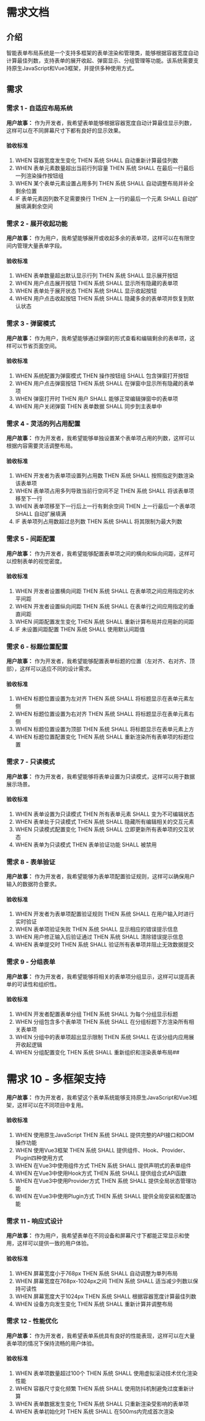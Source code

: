 # 需求文档

## 介绍

智能表单布局系统是一个支持多框架的表单渲染和管理类，能够根据容器宽度自动计算最佳列数，支持表单的展开收起、弹窗显示、分组管理等功能。该系统需要支持原生JavaScript和Vue3框架，并提供多种使用方式。

## 需求

### 需求 1 - 自适应布局系统

**用户故事：** 作为开发者，我希望表单能够根据容器宽度自动计算最佳显示列数，这样可以在不同屏幕尺寸下都有良好的显示效果。

#### 验收标准

1. WHEN 容器宽度发生变化 THEN 系统 SHALL 自动重新计算最佳列数
2. WHEN 表单元素数量超出当前行列容量 THEN 系统 SHALL 在最后一行最后一列渲染操作按钮组
3. WHEN 某个表单元素设置占用多列 THEN 系统 SHALL 自动调整布局并补全剩余位置
4. IF 表单元素因列数不足需要换行 THEN 上一行的最后一个元素 SHALL 自动扩展填满剩余空间

### 需求 2 - 展开收起功能

**用户故事：** 作为用户，我希望能够展开或收起多余的表单项，这样可以在有限空间内管理大量表单字段。

#### 验收标准

1. WHEN 表单数量超出默认显示行列 THEN 系统 SHALL 显示展开按钮
2. WHEN 用户点击展开按钮 THEN 系统 SHALL 显示所有隐藏的表单项
3. WHEN 表单处于展开状态 THEN 系统 SHALL 显示收起按钮
4. WHEN 用户点击收起按钮 THEN 系统 SHALL 隐藏多余的表单项并恢复到默认状态

### 需求 3 - 弹窗模式

**用户故事：** 作为用户，我希望能够通过弹窗的形式查看和编辑剩余的表单项，这样可以节省页面空间。

#### 验收标准

1. WHEN 系统配置为弹窗模式 THEN 操作按钮组 SHALL 包含弹窗打开按钮
2. WHEN 用户点击弹窗按钮 THEN 系统 SHALL 在弹窗中显示所有隐藏的表单项
3. WHEN 弹窗打开时 THEN 用户 SHALL 能够正常编辑弹窗中的表单项
4. WHEN 用户关闭弹窗 THEN 表单数据 SHALL 同步到主表单中

### 需求 4 - 灵活的列占用配置

**用户故事：** 作为开发者，我希望能够单独设置某个表单项占用的列数，这样可以根据内容需要灵活调整布局。

#### 验收标准

1. WHEN 开发者为表单项设置列占用数 THEN 系统 SHALL 按照指定列数渲染该表单项
2. WHEN 表单项占用多列导致当前行空间不足 THEN 系统 SHALL 将该表单项移至下一行
3. WHEN 表单项移至下一行后上一行有剩余空间 THEN 上一行最后一个表单项 SHALL 自动扩展填满
4. IF 表单项列占用数超过总列数 THEN 系统 SHALL 将其限制为最大列数

### 需求 5 - 间距配置

**用户故事：** 作为开发者，我希望能够配置表单项之间的横向和纵向间距，这样可以控制表单的视觉密度。

#### 验收标准

1. WHEN 开发者设置横向间距 THEN 系统 SHALL 在表单项之间应用指定的水平间距
2. WHEN 开发者设置纵向间距 THEN 系统 SHALL 在表单行之间应用指定的垂直间距
3. WHEN 间距配置发生变化 THEN 系统 SHALL 重新计算布局并应用新的间距
4. IF 未设置间距配置 THEN 系统 SHALL 使用默认间距值

### 需求 6 - 标题位置配置

**用户故事：** 作为开发者，我希望能够配置表单标题的位置（左对齐、右对齐、顶部），这样可以适应不同的设计需求。

#### 验收标准

1. WHEN 标题位置设置为左对齐 THEN 系统 SHALL 将标题显示在表单元素左侧
2. WHEN 标题位置设置为右对齐 THEN 系统 SHALL 将标题显示在表单元素右侧
3. WHEN 标题位置设置为顶部 THEN 系统 SHALL 将标题显示在表单元素上方
4. WHEN 标题位置配置变化 THEN 系统 SHALL 重新渲染所有表单项的标题位置

### 需求 7 - 只读模式

**用户故事：** 作为开发者，我希望能够将表单设置为只读模式，这样可以用于数据展示场景。

#### 验收标准

1. WHEN 表单设置为只读模式 THEN 所有表单元素 SHALL 变为不可编辑状态
2. WHEN 表单处于只读模式 THEN 系统 SHALL 隐藏所有编辑相关的交互元素
3. WHEN 只读模式配置变化 THEN 系统 SHALL 立即更新所有表单项的交互状态
4. WHEN 表单为只读模式 THEN 表单验证功能 SHALL 被禁用

### 需求 8 - 表单验证

**用户故事：** 作为开发者，我希望能够为表单项配置验证规则，这样可以确保用户输入的数据符合要求。

#### 验收标准

1. WHEN 开发者为表单项配置验证规则 THEN 系统 SHALL 在用户输入时进行实时验证
2. WHEN 表单项验证失败 THEN 系统 SHALL 显示相应的错误提示信息
3. WHEN 用户修正输入后验证通过 THEN 系统 SHALL 清除错误提示信息
4. WHEN 表单提交时 THEN 系统 SHALL 验证所有表单项并阻止无效数据提交

### 需求 9 - 分组表单

**用户故事：** 作为开发者，我希望能够将相关的表单项分组显示，这样可以提高表单的可读性和组织性。

#### 验收标准

1. WHEN 开发者配置表单分组 THEN 系统 SHALL 为每个分组显示标题
2. WHEN 分组包含多个表单项 THEN 系统 SHALL 在分组标题下方渲染所有相关表单项
3. WHEN 分组中的表单项超出显示限制 THEN 系统 SHALL 在该分组内应用展开收起逻辑
4. WHEN 分组配置变化 THEN 系统 SHALL 重新组织和渲染表单布局##

# 需求 10 - 多框架支持

**用户故事：** 作为开发者，我希望这个表单系统能够支持原生JavaScript和Vue3框架，这样可以在不同项目中复用。

#### 验收标准

1. WHEN 使用原生JavaScript THEN 系统 SHALL 提供完整的API接口和DOM操作功能
2. WHEN 使用Vue3框架 THEN 系统 SHALL 提供组件、Hook、Provider、Plugin四种使用方式
3. WHEN 在Vue3中使用组件方式 THEN 系统 SHALL 提供声明式的表单组件
4. WHEN 在Vue3中使用Hook方式 THEN 系统 SHALL 提供组合式API函数
5. WHEN 在Vue3中使用Provider方式 THEN 系统 SHALL 提供全局状态管理功能
6. WHEN 在Vue3中使用Plugin方式 THEN 系统 SHALL 提供全局安装和配置功能

### 需求 11 - 响应式设计

**用户故事：** 作为用户，我希望表单在不同设备和屏幕尺寸下都能正常显示和使用，这样可以提供一致的用户体验。

#### 验收标准

1. WHEN 屏幕宽度小于768px THEN 系统 SHALL 自动调整为单列布局
2. WHEN 屏幕宽度在768px-1024px之间 THEN 系统 SHALL 适当减少列数以保持可读性
3. WHEN 屏幕宽度大于1024px THEN 系统 SHALL 根据容器宽度计算最佳列数
4. WHEN 设备方向发生变化 THEN 系统 SHALL 重新计算并调整布局

### 需求 12 - 性能优化

**用户故事：** 作为开发者，我希望表单系统具有良好的性能表现，这样可以在大量表单项的情况下保持流畅的用户体验。

#### 验收标准

1. WHEN 表单项数量超过100个 THEN 系统 SHALL 使用虚拟滚动技术优化渲染性能
2. WHEN 容器尺寸变化频繁 THEN 系统 SHALL 使用防抖机制避免过度重新计算
3. WHEN 表单数据发生变化 THEN 系统 SHALL 只重新渲染受影响的表单项
4. WHEN 表单初始化时 THEN 系统 SHALL 在500ms内完成首次渲染
